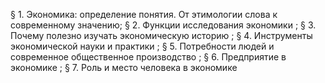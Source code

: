 § 1. Экономика: определение понятия. От этимологии слова к современному значению;
§ 2. Функции исследования экономики ;
§ 3. Почему полезно изучать экономическую историю ; 
§ 4. Инструменты экономической науки и практики ; 
§ 5. Потребности людей и современное общественное производство ;
§ 6. Предприятие в экономике ; 
§ 7. Роль и место человека в экономике